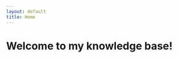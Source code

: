 ```yaml
---
layout: default
title: Home
---
```


<!DOCTYPE md>
<html>
<head>
  <title>My Knowledge Base</title>
</head>
<body>
  <h1>Welcome to my knowledge base!</h1>
</body>
</html>
